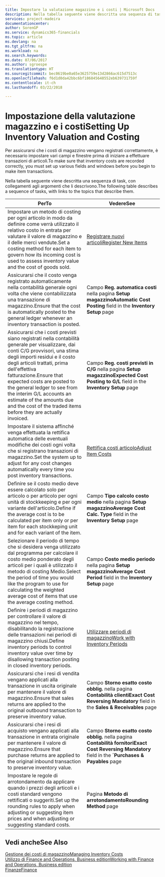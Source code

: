 ```yaml
---
title: Impostare la valutazione magazzino e i costi | Microsoft Docs
description: Nella tabella seguente viene descritta una sequenza di task, con collegamenti agli argomenti che li descrivono.
services: project-madeira
documentationcenter: 
author: SorenGP
ms.service: dynamics365-financials
ms.topic: article
ms.devlang: na
ms.tgt_pltfrm: na
ms.workload: na
ms.search.keywords: 
ms.date: 07/06/2017
ms.author: sgroespe
ms.translationtype: HT
ms.sourcegitcommit: bec0619be0a65e3625759e13d2866ac615d7513c
ms.openlocfilehash: f6d1d0da42bbc6bf186845648552eb639731759f
ms.contentlocale: it-ch
ms.lasthandoff: 03/22/2018

---
```

# <a name="setting-up-inventory-valuation-and-costing"></a><span data-ttu-id="8e3a0-103">Impostazione della valutazione magazzino e i costi</span><span class="sxs-lookup"><span data-stu-id="8e3a0-103">Setting Up Inventory Valuation and Costing</span></span>
<span data-ttu-id="8e3a0-104">Per assicurarsi che i costi di magazzino vengano registrati correttamente, è necessario impostare vari campi e finestre prima di iniziare a effettuare transazioni di articoli.</span><span class="sxs-lookup"><span data-stu-id="8e3a0-104">To make sure that inventory costs are recorded correctly, you must set up various fields and windows before you begin to make item transactions.</span></span>

<span data-ttu-id="8e3a0-105">Nella tabella seguente viene descritta una sequenza di task, con collegamenti agli argomenti che li descrivono.</span><span class="sxs-lookup"><span data-stu-id="8e3a0-105">The following table describes a sequence of tasks, with links to the topics that describe them.</span></span>

|<span data-ttu-id="8e3a0-106">**Per**</span><span class="sxs-lookup"><span data-stu-id="8e3a0-106">**To**</span></span>|<span data-ttu-id="8e3a0-107">**Vedere**</span><span class="sxs-lookup"><span data-stu-id="8e3a0-107">**See**</span></span>|  
|------------|-------------|  
|<span data-ttu-id="8e3a0-108">Impostare un metodo di costing per ogni articolo in modo da definire come verrà utilizzato il relativo costo in entrata per valutare il valore di magazzino e il delle merci vendute.</span><span class="sxs-lookup"><span data-stu-id="8e3a0-108">Set a costing method for each item to govern how its incoming cost is used to assess inventory value and the cost of goods sold.</span></span>|[<span data-ttu-id="8e3a0-109">Registrare nuovi articoli</span><span class="sxs-lookup"><span data-stu-id="8e3a0-109">Register New Items</span></span>](inventory-how-register-new-items.md)|  
|<span data-ttu-id="8e3a0-110">Assicurarsi che il costo venga registrato automaticamente nella contabilità generale ogni volta che viene contabilizzata una transazione di magazzino.</span><span class="sxs-lookup"><span data-stu-id="8e3a0-110">Ensure that the cost is automatically posted to the general ledger whenever an inventory transaction is posted.</span></span>|<span data-ttu-id="8e3a0-111">Campo **Reg. automatica costi** nella pagina **Setup magazzino**</span><span class="sxs-lookup"><span data-stu-id="8e3a0-111">**Automatic Cost Posting** field in the **Inventory Setup** page</span></span>|  
|<span data-ttu-id="8e3a0-112">Assicurarsi che i costi previsti siano registrati nella contabilità generale per visualizzare, dai conti C/G provvisori, una stima degli importi residui e il costo degli articoli trattati, prima dell'effettiva fatturazione.</span><span class="sxs-lookup"><span data-stu-id="8e3a0-112">Ensure that expected costs are posted to the general ledger to see from the interim G/L accounts an estimate of the amounts due and the cost of the traded items before they are actually invoiced.</span></span>|<span data-ttu-id="8e3a0-113">Campo **Reg. costi previsti in C/G** nella pagina **Setup magazzino**</span><span class="sxs-lookup"><span data-stu-id="8e3a0-113">**Expected Cost Posting to G/L** field in the **Inventory Setup** page</span></span>|  
|<span data-ttu-id="8e3a0-114">Impostare il sistema affinché venga effettuata la rettifica automatica delle eventuali modifiche dei costi ogni volta che si registrano transazioni di magazzino.</span><span class="sxs-lookup"><span data-stu-id="8e3a0-114">Set the system up to adjust for any cost changes automatically every time you post inventory transactions.</span></span>|[<span data-ttu-id="8e3a0-115">Rettifica costi articolo</span><span class="sxs-lookup"><span data-stu-id="8e3a0-115">Adjust Item Costs</span></span>](inventory-how-adjust-item-costs.md)|  
|<span data-ttu-id="8e3a0-116">Definire se il costo medio deve essere calcolato solo per articolo o per articolo per ogni unità di stockkeeping e per ogni variante dell'articolo.</span><span class="sxs-lookup"><span data-stu-id="8e3a0-116">Define if the average cost is to be calculated per item only or per item for each stockkeping unit and for each variant of the item.</span></span>|<span data-ttu-id="8e3a0-117">Campo **Tipo calcolo costo medio** nella pagina **Setup magazzino**</span><span class="sxs-lookup"><span data-stu-id="8e3a0-117">**Average Cost Calc. Type** field in the **Inventory Setup** page</span></span>|  
|<span data-ttu-id="8e3a0-118">Selezionare il periodo di tempo che si desidera venga utilizzato dal programma per calcolare il costo medio ponderato degli articoli per i quali è utilizzato il metodo di costing Medio.</span><span class="sxs-lookup"><span data-stu-id="8e3a0-118">Select the period of time you would like the program to use for calculating the weighted average cost of items that use the average costing method.</span></span>|<span data-ttu-id="8e3a0-119">Campo **Costo medio periodo** nella pagina **Setup magazzino**</span><span class="sxs-lookup"><span data-stu-id="8e3a0-119">**Average Cost Period** field in the **Inventory Setup** page</span></span>|  
|<span data-ttu-id="8e3a0-120">Definire i periodi di magazzino per controllare il valore di magazzino nel tempo, disabilitando la registrazione delle transazioni nei periodi di magazzino chiusi.</span><span class="sxs-lookup"><span data-stu-id="8e3a0-120">Define inventory periods to control inventory value over time by disallowing transaction posting in closed inventory periods.</span></span>|[<span data-ttu-id="8e3a0-121">Utilizzare periodi di magazzino</span><span class="sxs-lookup"><span data-stu-id="8e3a0-121">Work with Inventory Periods</span></span>](finance-how-to-work-with-inventory-periods.md)|  
|<span data-ttu-id="8e3a0-122">Assicurarsi che i resi di vendita vengano applicati alla transazione in uscita originale per mantenere il valore di magazzino.</span><span class="sxs-lookup"><span data-stu-id="8e3a0-122">Ensure that sales returns are applied to the original outbound transaction to preserve inventory value.</span></span>|<span data-ttu-id="8e3a0-123">Campo **Storno esatto costo obblig.** nella pagina **Contabilità clienti**</span><span class="sxs-lookup"><span data-stu-id="8e3a0-123">**Exact Cost Reversing Mandatory** field in the **Sales & Receivables** page</span></span>|  
|<span data-ttu-id="8e3a0-124">Assicurarsi che i resi di acquisto vengano applicati alla transazione in entrata originale per mantenere il valore di magazzino.</span><span class="sxs-lookup"><span data-stu-id="8e3a0-124">Ensure that purchase returns are applied to the original inbound transaction to preserve inventory value.</span></span>|<span data-ttu-id="8e3a0-125">Campo **Storno esatto costo obblig.** nella pagina **Contabilità fornitori**</span><span class="sxs-lookup"><span data-stu-id="8e3a0-125">**Exact Cost Reversing Mandatory** field in the **´Purchases & Payables** page</span></span>|
|<span data-ttu-id="8e3a0-126">Impostare le regole di arrotondamento da applicare quando i prezzi degli articoli e i costi standard vengono rettificati o suggeriti.</span><span class="sxs-lookup"><span data-stu-id="8e3a0-126">Set up the rounding rules to apply when adjusting or suggesting item prices and when adjusting or suggesting standard costs.</span></span>|<span data-ttu-id="8e3a0-127">Pagina **Metodo di arrotondamento**</span><span class="sxs-lookup"><span data-stu-id="8e3a0-127">**Rounding Method** page</span></span>|  

## <a name="see-also"></a><span data-ttu-id="8e3a0-128">Vedi anche</span><span class="sxs-lookup"><span data-stu-id="8e3a0-128">See Also</span></span>  
[<span data-ttu-id="8e3a0-129">Gestione dei costi di magazzino</span><span class="sxs-lookup"><span data-stu-id="8e3a0-129">Managing Inventory Costs</span></span>](finance-manage-inventory-costs.md)  
[<span data-ttu-id="8e3a0-130">Utilizzo di Finance and Operations, Business edition</span><span class="sxs-lookup"><span data-stu-id="8e3a0-130">Working with Finance and Operations, Business edition</span></span>](ui-work-product.md)  
[<span data-ttu-id="8e3a0-131">Finanze</span><span class="sxs-lookup"><span data-stu-id="8e3a0-131">Finance</span></span>](finance.md)  

